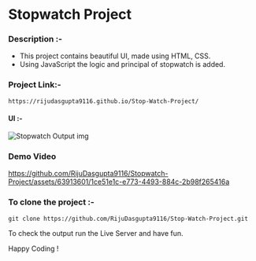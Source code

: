 # Stopwatch Project

### **Description :-**
- This project contains beautiful UI, made using HTML, CSS.
- Using JavaScript the logic and principal of stopwatch is added.

### **Project Link:-**
```
https://rijudasgupta9116.github.io/Stop-Watch-Project/
```

#### **UI :-**
![Stopwatch Output img](https://github.com/RijuDasgupta9116/Stopwatch-Project/assets/63913601/ffd13da6-4d86-4063-ad8f-22afb373b857)




### **Demo Video**

https://github.com/RijuDasgupta9116/Stopwatch-Project/assets/63913601/1ce51e1c-e773-4493-884c-2b98f265416a


### **To clone the project :-**

```
git clone https://github.com/RijuDasgupta9116/Stop-Watch-Project.git
```

To check the output run the Live Server and have fun.

Happy Coding !
